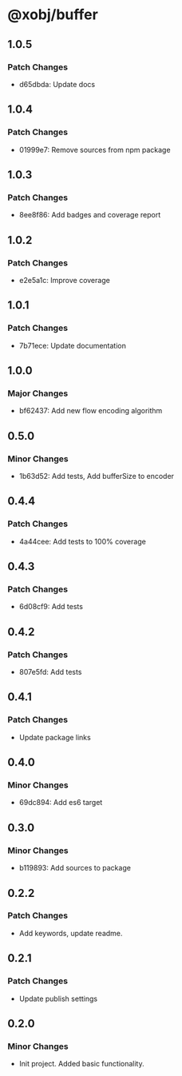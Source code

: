 # @xobj/buffer

## 1.0.5

### Patch Changes

- d65dbda: Update docs

## 1.0.4

### Patch Changes

- 01999e7: Remove sources from npm package

## 1.0.3

### Patch Changes

- 8ee8f86: Add badges and coverage report

## 1.0.2

### Patch Changes

- e2e5a1c: Improve coverage

## 1.0.1

### Patch Changes

- 7b71ece: Update documentation

## 1.0.0

### Major Changes

- bf62437: Add new flow encoding algorithm

## 0.5.0

### Minor Changes

- 1b63d52: Add tests, Add bufferSize to encoder

## 0.4.4

### Patch Changes

- 4a44cee: Add tests to 100% coverage

## 0.4.3

### Patch Changes

- 6d08cf9: Add tests

## 0.4.2

### Patch Changes

- 807e5fd: Add tests

## 0.4.1

### Patch Changes

- Update package links

## 0.4.0

### Minor Changes

- 69dc894: Add es6 target

## 0.3.0

### Minor Changes

- b119893: Add sources to package

## 0.2.2

### Patch Changes

- Add keywords, update readme.

## 0.2.1

### Patch Changes

- Update publish settings

## 0.2.0

### Minor Changes

- Init project. Added basic functionality.
